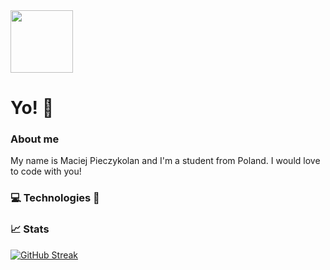 <div>
  <img src="" width="100" />
</div>
<h1>Yo! 👋</h1>
<h3>About me</h3>
<p>My name is Maciej Pieczykolan and I'm a student from Poland. I would love to code with you!</p>

### :computer: Technologies :wrench:

### :chart_with_upwards_trend: Stats
<a href="https://git.io/streak-stats"><img src="https://streak-stats.demolab.com?user=&theme=nightowl&background=65445A" alt="GitHub Streak" /></a>

<!--
**MaciekPie/MaciekPie** is a ✨ _special_ ✨ repository because its `README.md` (this file) appears on your GitHub profile.

Here are some ideas to get you started:

- 🔭 I’m currently working on ...
- 🌱 I’m currently learning ...
- 👯 I’m looking to collaborate on ...
- 🤔 I’m looking for help with ...
- 💬 Ask me about ...
- 📫 How to reach me: ...
- 😄 Pronouns: ...
- ⚡ Fun fact: ...
-->

